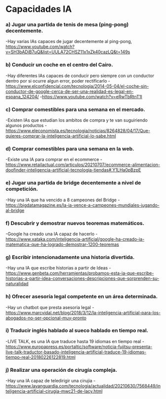 # Capacidades IA

### a) Jugar una partida de tenis de mesa (ping-pong) decentemente.
-Hay varias IAs capaces de jugar decentemente al ping-pong, https://www.youtube.com/watch?v=SH3bADiB7uQ&list=UULA72CHSZ11x1xZk40cazLQ&t=149s

### b) Conducir un coche en el centro del Cairo.
-Hay diferentes IAs capaces de conducir pero siempre con un conductor dentro por si ocurre algun error, poder rectificarlo
    -https://www.elconfidencial.com/tecnologia/2014-05-04/el-coche-sin-conductor-de-google-cerca-de-ser-una-realidad-es-legal-en-espana_124204/
    -https://www.youtube.com/watch?v=eRwTbRtnT1I

### c) Comprar comestibles para una semana en el mercado.
-Existen IAs que estudian los ambitos de compra y te van suguiriendo algunos productos
    -https://www.eleconomista.es/tecnologia/noticias/8264828/04/17/Que-quieres-comprar-la-inteligencia-artificial-lo-sabe.html

### d) Comprar comestibles para una semana en la web.
-Existe una IA para comprar en el ecommerce
    -https://www.retailactual.com/articulos/20210707/ecommerce-alimentacion-doofinder-inteligencia-artificial-tecnologia-tiendas#.Y1LHa0pBzpE

### e) Jugar una partida de bridge decentemente a nivel de competición.
-Hay una IA que ha vencido a 8 campeones del Bridge
    -https://bigdatamagazine.es/la-ia-vence-a-campeones-mundiales-jugando-al-bridge

### f) Descubrir y demostrar nuevos teoremas matemáticos.
-Google ha creado una IA capaz de hacerlo
    -https://www.xataka.com/inteligencia-artificial/google-ha-creado-ia-matematica-que-ha-logrado-demostrar-1200-teoremas

### g) Escribir intencionadamente una historia divertida.
-Hay una IA que escribe historias a partir de Ideas
    -https://www.genbeta.com/herramientas/probamos-esta-ia-que-escribe-historias-a-partir-idea-conversaciones-descripciones-que-sorprenden-su-naturalidad

### h) Ofrecer asesoría legal competente en un área determinada.
-Hay un chatbot que presta asesoria legal
    -https://www.marcvidal.net/blog/2018/3/12/la-inteligencia-artificial-para-los-abogados-no-ser-opcional-muy-pronto

### i) Traducir inglés hablado al sueco hablado en tiempo real.
-LIVE TALK, es una IA que traduce hasta 19 idiomas en tiempo real
    -https://www.europapress.es/portaltic/software/noticia-fujitsu-presenta-live-talk-traductor-basado-inteligencia-artificial-traduce-19-idiomas-tiempo-real-20180226122819.html

### j) Realizar una operación de cirugía compleja.
-Hay una IA capaz de teledirigir una cirujia
    -https://www.lavanguardia.com/tecnologia/actualidad/20210630/7568449/inteligencia-artificial-cirugia-mwc21-de-lacy.html
